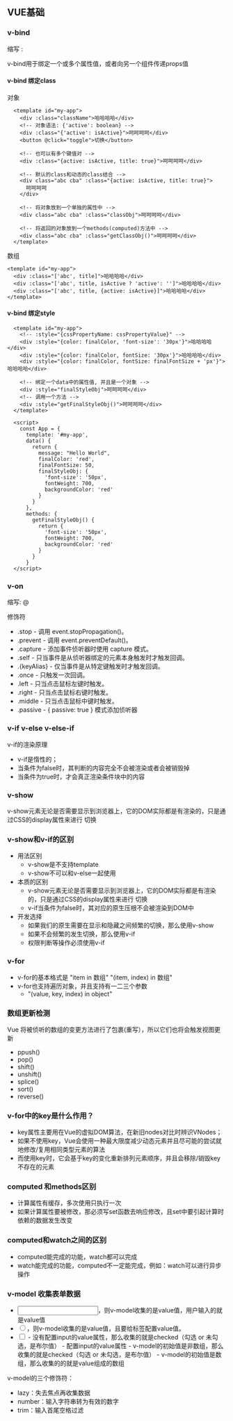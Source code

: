 ## VUE基础
### v-bind

缩写 :

v-bind用于绑定一个或多个属性值，或者向另一个组件传递props值
#### v-bind 绑定class
对象
```vue
  <template id="my-app">
    <div :class="className">哈哈哈哈</div>
    <!-- 对象语法: {'active': boolean} -->
    <div :class="{'active': isActive}">呵呵呵呵</div>
    <button @click="toggle">切换</button>

    <!-- 也可以有多个键值对 -->
    <div :class="{active: isActive, title: true}">呵呵呵呵</div>

    <!-- 默认的class和动态的class结合 -->
    <div class="abc cba" :class="{active: isActive, title: true}">
      呵呵呵呵
    </div>

    <!-- 将对象放到一个单独的属性中 -->
    <div class="abc cba" :class="classObj">呵呵呵呵</div>

    <!-- 将返回的对象放到一个methods(computed)方法中 -->
    <div class="abc cba" :class="getClassObj()">呵呵呵呵</div>      
  </template>
```
数组
```vue
<template id="my-app">
  <div :class="['abc', title]">哈哈哈哈</div>
  <div :class="['abc', title, isActive ? 'active': '']">哈哈哈哈</div>
  <div :class="['abc', title, {active: isActive}]">哈哈哈哈</div>
</template>
```
#### v-bind 绑定style
```vue
  <template id="my-app">
    <!-- :style="{cssPropertyName: cssPropertyValue}" -->
    <div :style="{color: finalColor, 'font-size': '30px'}">哈哈哈哈</div>
    <div :style="{color: finalColor, fontSize: '30px'}">哈哈哈哈</div>
    <div :style="{color: finalColor, fontSize: finalFontSize + 'px'}">哈哈哈哈</div>

    <!-- 绑定一个data中的属性值, 并且是一个对象 -->
    <div :style="finalStyleObj">呵呵呵呵</div>
    <!-- 调用一个方法 -->
    <div :style="getFinalStyleObj()">呵呵呵呵</div>
  </template>

  <script>
    const App = {
      template: '#my-app',
      data() {
        return {
          message: "Hello World",
          finalColor: 'red',
          finalFontSize: 50,
          finalStyleObj: {
            'font-size': '50px',
            fontWeight: 700,
            backgroundColor: 'red'
          }
        }
      },
      methods: {
        getFinalStyleObj() {
          return {
            'font-size': '50px',
            fontWeight: 700,
            backgroundColor: 'red'
          }
        }
      }
  </script>
```

### v-on

缩写: @	

修饰符

- .stop - 调用 event.stopPropagation()。
- .prevent - 调用 event.preventDefault()。
-  .capture - 添加事件侦听器时使用 capture 模式。
- .self - 只当事件是从侦听器绑定的元素本身触发时才触发回调。
- .{keyAlias} - 仅当事件是从特定键触发时才触发回调。
-  .once - 只触发一次回调。
- .left - 只当点击鼠标左键时触发。
- .right - 只当点击鼠标右键时触发。
- .middle - 只当点击鼠标中键时触发。
- .passive - { passive: true } 模式添加侦听器

### v-if v-else v-else-if

v-if的渲染原理

- v-if是惰性的；
- 当条件为false时，其判断的内容完全不会被渲染或者会被销毁掉
- 当条件为true时，才会真正渲染条件块中的内容

### v-show

v-show元素无论是否需要显示到浏览器上，它的DOM实际都是有渲染的，只是通过CSS的display属性来进行 切换

### v-show和v-if的区别

- 用法区别
  - v-show是不支持template
  - v-show不可以和v-else一起使用
- 本质的区别
  - v-show元素无论是否需要显示到浏览器上，它的DOM实际都是有渲染的，只是通过CSS的display属性来进行 切换
  - v-if当条件为false时，其对应的原生压根不会被渲染到DOM中
- 开发选择
  - 如果我们的原生需要在显示和隐藏之间频繁的切换，那么使用v-show
  - 如果不会频繁的发生切换，那么使用v-if
  - 权限判断等操作必须使用v-if

### v-for

- v-for的基本格式是 "item in 数组" "(item, index) in 数组"
- v-for也支持遍历对象，并且支持有一二三个参数
  - "(value, key, index) in object"

### 数组更新检测

Vue 将被侦听的数组的变更方法进行了包裹(重写），所以它们也将会触发视图更新

- ppush()
- pop()
- shift()
- unshift()
- splice()
- sort()
- reverse()

### v-for中的key是什么作用？

- key属性主要用在Vue的虚拟DOM算法，在新旧nodes对比时辨识VNodes；
- 如果不使用key，Vue会使用一种最大限度减少动态元素并且尽可能的尝试就地修改/复用相同类型元素的算法
- 而使用key时，它会基于key的变化重新排列元素顺序，并且会移除/销毁key不存在的元素

### computed 和methods区别

- 计算属性有缓存，多次使用只执行一次
- 如果计算属性要被修改，那必须写set函数去响应修改，且set中要引起计算时依赖的数据发生改变

### computed和watch之间的区别

- computed能完成的功能，watch都可以完成
- watch能完成的功能，computed不一定能完成，例如：watch可以进行异步操作

### v-model 收集表单数据

- <input type="text"/>，则v-model收集的是value值，用户输入的就是value值
- <input type="radio"/>，则v-model收集的是value值，且要给标签配置value值。
- <input type="checkbox"/>
  - 没有配置input的value属性，那么收集的就是checked（勾选 or 未勾选，是布尔值）
  - 配置input的value属性
    - v-model的初始值是非数组，那么收集的就是checked（勾选 or 未勾选，是布尔值）
    - v-model的初始值是数组，那么收集的的就是value组成的数组

v-model的三个修饰符：

- lazy：失去焦点再收集数据
- number：输入字符串转为有效的数字
- trim：输入首尾空格过滤